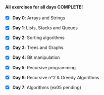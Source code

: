 #### All exercises for all days COMPLETE!

- [x] **Day 0**: Arrays and Strings

- [x] **Day 1**: Lists, Stacks and Queues

- [x] **Day 2**: Sorting algorithms

- [x] **Day 3**: Trees and Graphs

- [x] **Day 4**: Bit manipulation

- [x] **Day 5**: Recursive programming

- [x] **Day 6**: Recursive n^2 & Greedy Algorithms

- [x] **Day 7**: Algorithms (ex05 pending)
